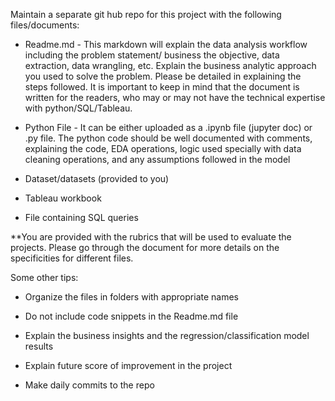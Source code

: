 Maintain a separate git hub repo for this project with the following files/documents:

- Readme.md - This markdown will explain the data analysis workflow including the problem statement/ business the objective, data extraction, data wrangling, etc. Explain the business analytic approach you used to solve the problem. Please be detailed in explaining the steps followed. It is important to keep in mind that the document is written for the readers, who may or may not have the technical expertise with python/SQL/Tableau. 

- Python File - It can be either uploaded as a .ipynb file (jupyter doc) or .py file. The python code should be well documented with comments, explaining the code, EDA operations, logic used specially with data cleaning operations, and any assumptions followed in the model 

- Dataset/datasets (provided to you)

- Tableau workbook 

- File containing SQL queries 

**You are provided with the rubrics that will be used to evaluate the projects. Please go through the document for more details on the specificities for different files. 

Some other tips:

- Organize the files in folders with appropriate names

- Do not include code snippets in the Readme.md file 

- Explain the business insights and the regression/classification model results 

- Explain future score of improvement in the project 

- Make daily commits to the repo
